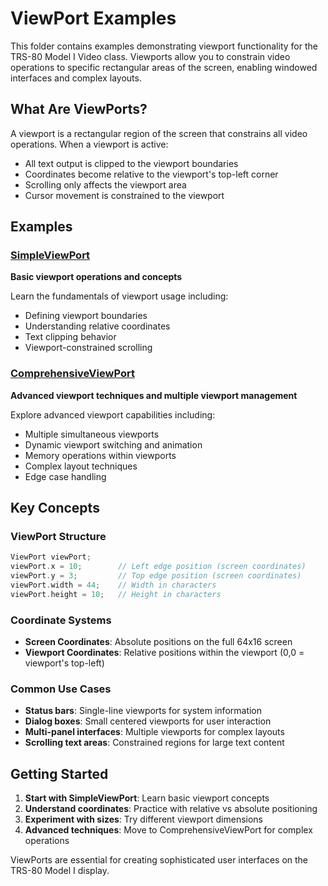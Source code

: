 # ViewPort Examples

This folder contains examples demonstrating viewport functionality for the TRS-80 Model I Video class. Viewports allow you to constrain video operations to specific rectangular areas of the screen, enabling windowed interfaces and complex layouts.

## What Are ViewPorts?

A viewport is a rectangular region of the screen that constrains all video operations. When a viewport is active:

- All text output is clipped to the viewport boundaries
- Coordinates become relative to the viewport's top-left corner
- Scrolling only affects the viewport area
- Cursor movement is constrained to the viewport

## Examples

### [SimpleViewPort](SimpleViewPort/README.md)

**Basic viewport operations and concepts**

Learn the fundamentals of viewport usage including:

- Defining viewport boundaries
- Understanding relative coordinates
- Text clipping behavior
- Viewport-constrained scrolling

### [ComprehensiveViewPort](ComprehensiveViewPort/README.md)

**Advanced viewport techniques and multiple viewport management**

Explore advanced viewport capabilities including:

- Multiple simultaneous viewports
- Dynamic viewport switching and animation
- Memory operations within viewports
- Complex layout techniques
- Edge case handling

## Key Concepts

### ViewPort Structure

```cpp
ViewPort viewPort;
viewPort.x = 10;        // Left edge position (screen coordinates)
viewPort.y = 3;         // Top edge position (screen coordinates)
viewPort.width = 44;    // Width in characters
viewPort.height = 10;   // Height in characters
```

### Coordinate Systems

- **Screen Coordinates**: Absolute positions on the full 64x16 screen
- **Viewport Coordinates**: Relative positions within the viewport (0,0 = viewport's top-left)

### Common Use Cases

- **Status bars**: Single-line viewports for system information
- **Dialog boxes**: Small centered viewports for user interaction
- **Multi-panel interfaces**: Multiple viewports for complex layouts
- **Scrolling text areas**: Constrained regions for large text content

## Getting Started

1. **Start with SimpleViewPort**: Learn basic viewport concepts
2. **Understand coordinates**: Practice with relative vs absolute positioning
3. **Experiment with sizes**: Try different viewport dimensions
4. **Advanced techniques**: Move to ComprehensiveViewPort for complex operations

ViewPorts are essential for creating sophisticated user interfaces on the TRS-80 Model I display.

